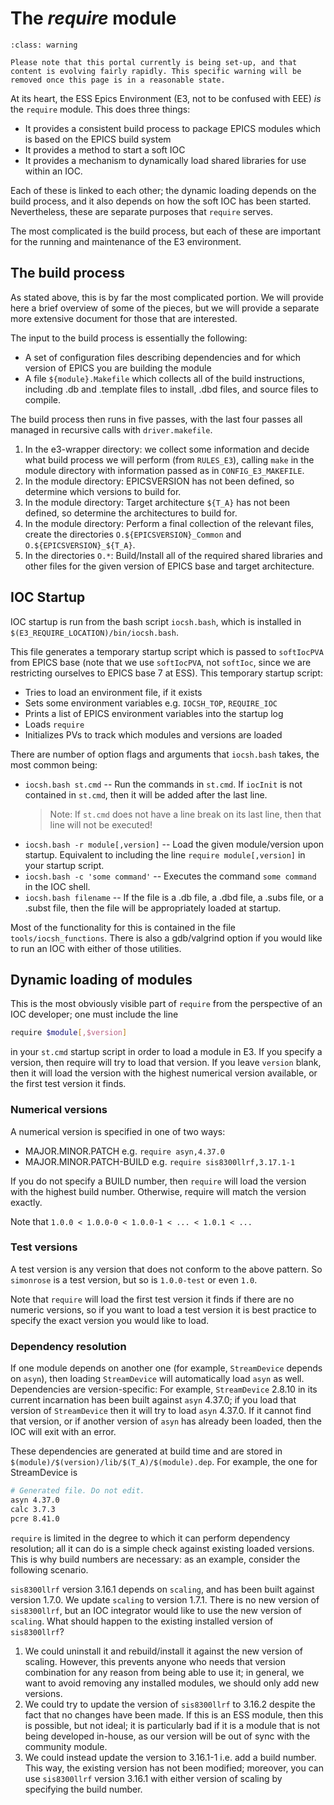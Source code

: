 # The *require* module

```{admonition} Under Construction
:class: warning

Please note that this portal currently is being set-up, and that content is evolving fairly rapidly. This specific warning will be removed once this page is in a reasonable state. 
```

At its heart, the ESS Epics Environment (E3, not to be confused with EEE) *is* the `require` module. This does three things:

* It provides a consistent build process to package EPICS modules which is based on the EPICS build system
* It provides a method to start a soft IOC
* It provides a mechanism to dynamically load shared libraries for use within an IOC.

Each of these is linked to each other; the dynamic loading depends on the build process, and it also depends on how the soft IOC has been started. Nevertheless, these are separate purposes that `require` serves.

The most complicated is the build process, but each of these are important for the running and maintenance of the E3 environment.

## The build process

As stated above, this is by far the most complicated portion. We will provide here a brief overview of some of the pieces, but we will provide a separate more extensive document for those that are interested.

The input to the build process is essentially the following:

* A set of configuration files describing dependencies and for which version of EPICS you are building the module
* A file `${module}.Makefile` which collects all of the build instructions, including .db and .template files to install, .dbd files, and source files to compile.

The build process then runs in five passes, with the last four passes all managed in recursive calls with `driver.makefile`.

1. In the e3-wrapper directory: we collect some information and decide what build process we will perform (from `RULES_E3`), calling `make` in the module directory with information passed as in `CONFIG_E3_MAKEFILE`.
2. In the module directory: EPICSVERSION has not been defined, so determine which versions to build for.
3. In the module directory: Target architecture `${T_A}` has not been defined, so determine the architectures to build for.
4. In the module directory: Perform a final collection of the relevant files, create the directories `O.${EPICSVERSION}_Common` and `O.${EPICSVERSION}_${T_A}`.
5. In the directories `O.*`: Build/Install all of the required shared libraries and other files for the given version of EPICS base and target architecture.

<!-- [Details for the build process](driver.makefile.md)  # todo: fixme -->

## IOC Startup

IOC startup is run from the bash script `iocsh.bash`, which is installed in `$(E3_REQUIRE_LOCATION)/bin/iocsh.bash`.

This file generates a temporary startup script which is passed to `softIocPVA` from EPICS base (note that we use
`softIocPVA`, not `softIoc`, since we are restricting ourselves to EPICS base 7 at ESS). This temporary startup
script:
* Tries to load an environment file, if it exists
* Sets some environment variables e.g. `IOCSH_TOP`, `REQUIRE_IOC`
* Prints a list of EPICS environment variables into the startup log
* Loads `require`
* Initializes PVs to track which modules and versions are loaded

There are number of option flags and arguments that `iocsh.bash` takes, the most common being:
* `iocsh.bash st.cmd` -- Run the commands in `st.cmd`. If `iocInit` is not contained in
  `st.cmd`, then it will be added after the last line.
  > Note: If `st.cmd` does not have a line break on its last line, then that line will not be executed!
* `iocsh.bash -r module[,version]` -- Load the given module/version upon startup. Equivalent to including the line
  `require module[,version]` in your startup script.
* `iocsh.bash -c 'some command'` -- Executes the command `some command` in the IOC
  shell.
* `iocsh.bash filename` -- If the file is a .db file, a .dbd file, a .subs file, or a .subst file, then the file
  will be appropriately loaded at startup.

Most of the functionality for this is contained in the file `tools/iocsh_functions`. There is also a gdb/valgrind
option if you would like to run an IOC with either of those utilities.

## Dynamic loading of modules

This is the most obviously visible part of `require` from the perspective of an IOC developer; one must include the line
```bash
require $module[,$version]
```
in your `st.cmd` startup script in order to load a module in E3. If you specify a version, then require will try to load that version. If you
leave `version` blank, then it will load the version with the highest numerical version available, or the first test version it finds.

### Numerical versions

A numerical version is specified in one of two ways:

* MAJOR.MINOR.PATCH e.g. `require asyn,4.37.0`
* MAJOR.MINOR.PATCH-BUILD e.g. `require sis8300llrf,3.17.1-1`

If you do not specify a BUILD number, then `require` will load the version with the highest build number. Otherwise, 
require will match the version exactly.

Note that `1.0.0 < 1.0.0-0 < 1.0.0-1 < ... < 1.0.1 < ...`

### Test versions

A test version is any version that does not conform to the above pattern. So `simonrose` is a test version, but so
is `1.0.0-test` or even `1.0`.

Note that `require` will load the first test version it finds if there are no numeric versions, so if you want
to load a test version it is best practice to specify the exact version you would like to load.

### Dependency resolution

If one module depends on another one (for example, `StreamDevice` depends on `asyn`), then loading `StreamDevice`
will automatically load `asyn` as well. Dependencies are version-specific: For example, `StreamDevice` 2.8.10 in
its current incarnation has been built against `asyn` 4.37.0; if you load that version of `StreamDevice` then 
it will try to load `asyn` 4.37.0. If it cannot find that version, or if another version of `asyn` has already
been loaded, then the IOC will exit with an error.

These dependencies are generated at build time and are stored in `$(module)/$(version)/lib/$(T_A)/$(module).dep`.
For example, the one for StreamDevice is
```bash
# Generated file. Do not edit.
asyn 4.37.0
calc 3.7.3
pcre 8.41.0
```

`require` is limited in the degree to which it can perform dependency resolution; all it can do is a simple check
against existing loaded versions. This is why build numbers are necessary: as an example, consider the following
scenario.

`sis8300llrf` version 3.16.1 depends on `scaling`, and has been built against version 1.7.0. We update `scaling`
to version 1.7.1. There is no new version of `sis8300llrf`, but an IOC integrator would like to use the new
version of `scaling`. What should happen to the existing installed version of `sis8300llrf`?

1. We could uninstall it and rebuild/install it against the new version of scaling. However, this prevents anyone
   who needs that version combination for any reason from being able to use it; in general, we want to avoid
   removing any installed modules, we should only add new versions.
2. We could try to update the version of `sis8300llrf` to 3.16.2 despite the fact that no changes have been made.
   If this is an ESS module, then this is possible, but not ideal; it is particularly bad if it is a module that
   is not being developed in-house, as our version will be out of sync with the community module.
3. We could instead update the version to 3.16.1-1 i.e. add a build number. This way, the existing version has not
   been modified; moreover, you can use `sis8300llrf` version 3.16.1 with either version of scaling by specifying
   the build number.
